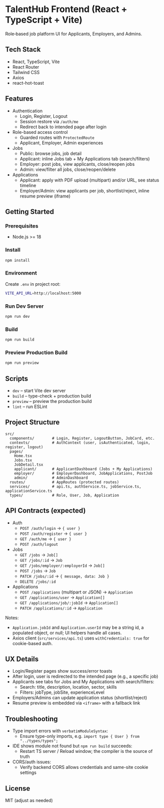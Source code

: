 # TalentHub Frontend (React + TypeScript + Vite)

Role‑based job platform UI for Applicants, Employers, and Admins.

## Tech Stack
- React, TypeScript, Vite
- React Router
- Tailwind CSS
- Axios
- react-hot-toast

## Features
- Authentication
  - Login, Register, Logout
  - Session restore via `/auth/me`
  - Redirect back to intended page after login
- Role-based access control
  - Guarded routes with `ProtectedRoute`
  - Applicant, Employer, Admin experiences
- Jobs
  - Public: browse jobs, job detail
  - Applicant: inline Jobs tab + My Applications tab (search/filters)
  - Employer: post jobs, view applicants, close/reopen jobs
  - Admin: view/filter all jobs, close/reopen/delete
- Applications
  - Applicant: apply with PDF upload (multipart) and/or URL, see status timeline
  - Employer/Admin: view applicants per job, shortlist/reject, inline resume preview (iframe)

## Getting Started

### Prerequisites
- Node.js >= 18

### Install
```bash
npm install
```

### Environment
Create `.env` in project root:
```bash
VITE_API_URL=http://localhost:5000
```

### Run Dev Server
```bash
npm run dev
```

### Build
```bash
npm run build
```

### Preview Production Build
```bash
npm run preview
```

## Scripts
- `dev` – start Vite dev server
- `build` – type-check + production build
- `preview` – preview the production build
- `lint` – run ESLint

## Project Structure
```
src/
  components/        # Login, Register, LogoutButton, JobCard, etc.
  contexts/          # AuthContext (user, isAuthenticated, login, register, logout)
  pages/
    Home.tsx
    Jobs.tsx
    JobDetail.tsx
    applicant/       # ApplicantDashboard (Jobs + My Applications)
    employer/        # EmployerDashboard, JobApplications, PostJob
    admin/           # AdminDashboard
  routes/            # AppRoutes (protected routes)
  services/          # api.ts, authService.ts, jobService.ts, applicationService.ts
  types/             # Role, User, Job, Application
```

## API Contracts (expected)
- Auth
  - `POST /auth/login` → `{ user }`
  - `POST /auth/register` → `{ user }`
  - `GET /auth/me` → `{ user }`
  - `POST /auth/logout`
- Jobs
  - `GET /jobs` → `Job[]`
  - `GET /jobs/:id` → `Job`
  - `GET /jobs/employer/:employerId` → `Job[]`
  - `POST /jobs` → `Job`
  - `PATCH /jobs/:id` → `{ message, data: Job }`
  - `DELETE /jobs/:id`
- Applications
  - `POST /applications` (multipart or JSON) → `Application`
  - `GET /applications/user` → `Application[]`
  - `GET /applications/job/:jobId` → `Application[]`
  - `PATCH /applications/:id` → `Application`

Notes:
- `Application.jobId` and `Application.userId` may be a string id, a populated object, or null; UI helpers handle all cases.
- Axios client (`src/services/api.ts`) uses `withCredentials: true` for cookie-based auth.

## UX Details
- Login/Register pages show success/error toasts
- After login, user is redirected to the intended page (e.g., a specific job)
- Applicants see tabs for Jobs and My Applications with search/filters:
  - Search: title, description, location, sector, skills
  - Filters: jobType, jobSite, experienceLevel
- Employers/Admins can update application status (shortlist/reject)
- Resume preview is embedded via `<iframe>` with a fallback link

## Troubleshooting
- Type import errors with `verbatimModuleSyntax`:
  - Ensure type-only imports, e.g. `import type { User } from "../types/types";`
- IDE shows module not found but `npm run build` succeeds:
  - Restart TS server / Reload window; the compiler is the source of truth
- CORS/auth issues:
  - Verify backend CORS allows credentials and same-site cookie settings

## License
MIT (adjust as needed)
